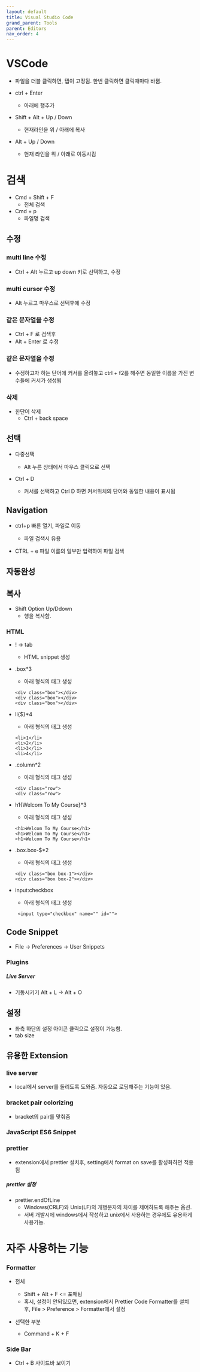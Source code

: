 ```yaml
---
layout: default
title: Visual Studio Code
grand_parent: Tools
parent: Editors
nav_order: 4
---
```


# VSCode

 * 파일을 더블 클릭하면, 탭이 고정됨. 한번 클릭하면 클릭때마다 바뀜.

 * ctrl + Enter
   * 아래에 행추가

 * Shift + Alt + Up / Down
   * 현재라인을 위 / 아래에 복사

 * Alt + Up / Down
   * 현재 라인을 위 / 아래로 이동시킴

# 검색
* Cmd + Shift + F
  * 전체 검색
* Cmd + p
  * 파일명 검색

## 수정

### multi line 수정

- Ctrl + Alt 누르고 up down 키로 선택하고, 수정

### multi cursor 수정

- Alt 누르고 마우스로 선택후에 수정

### 같은 문자열을 수정

- Ctrl + F 로 검색후
- Alt + Enter 로 수정

### 같은 문자열을 수정
 * 수정하고자 하는 단어에 커서를 올려놓고 ctrl + f2를 해주면 동일한 이름을 가진 변수들에 커서가 생성됨

### 삭제
 * 한단어 삭제
   * Ctrl + back space


## 선택
 * 다중선택
   * Alt 누른 상태에서 마우스 클릭으로 선택

 * Ctrl + D
   * 커서를 선택하고 Ctrl D 하면 커서위치의 단어와 동일한 내용이 표시됨


## Navigation

 * ctrl+p	빠른 열기, 파일로 이동
   * 파일 검색시 유용

 * CTRL + e 파일 이름의 일부만 입력하여 파일 검색

## 자동완성

## 복사

 * Shift Option Up/Ddown
   + 행을 복사함.

### HTML
 * ! -> tab
   * HTML snippet 생성

 * .box*3
   * 아래 형식의 태그 생성
   ```
   <div class="box"></div>
   <div class="box"></div>
   <div class="box"></div>
   ```
 * li{$}*4
   * 아래 형식의 태그 생성
   ```
   <li>1</li>
   <li>2</li>
   <li>3</li>
   <li>4</li>
   ```

 * .column*2
   * 아래 형식의 태그 생성
   ```
   <div class="row">
   <div class="row">
   ```

 * h1{Welcom To My Course}*3
   * 아래 형식의 태그 생성
   ```
   <h1>Welcom To My Course</h1>
   <h1>Welcom To My Course</h1>
   <h1>Welcom To My Course</h1>
   ```

 * .box.box-$*2
   * 아래 형식의 태그 생성
   ```
   <div class="box box-1"></div>
   <div class="box box-2"></div>
   ```

 * input:checkbox
   * 아래 형식의 태그 생성
   ```
	<input type="checkbox" name="" id="">
   ```





## Code Snippet

 * File -> Preferences -> User Snippets

### Plugins

##### Live Server

 * 기동시키기 Alt + L -> Alt + O


## 설정

 * 좌측 하단의 설정 아이콘 클릭으로 설정이 가능함.
 * tab size


## 유용한 Extension

### live server
 * local에서 server를 돌리도록 도와줌. 자동으로 로딩해주는 기능이 있음.

### bracket pair colorizing
 * bracket의 pair를 맞춰줌

### JavaScript ES6 Snippet

### prettier

 * extension에서 prettier 설치후, setting에서 format on save를 활성화하면 적용됨

##### prettier 설정

- prettier.endOfLine
  - Windows(CRLF)와 Unix(LF)의 개행문자의 차이를 제어하도록 해주는 옵션.
  - 서버 개발시에 windows에서 작성하고 unix에서 사용하는 경우에도 유용하게 사용가능.

# 자주 사용하는 기능

### Formatter

 * 전체
   + Shift + Alt + F  <= 포매팅
   + 혹시, 설정이 안되있으면, extension에서 Prettier Code Formatter를 설치후, File > Preference > Formatter에서 설정

 * 선택한 부분
   + Command + K + F


### Side Bar
 * Ctrl + B 사이드바 보이기
